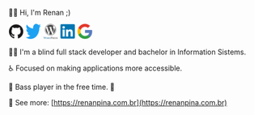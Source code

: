 🖖🏻 Hi, I'm Renan ;)

<a href="https://github.com/renanfpina" target="_blank"><img alt="Github" height="30" src="https://raw.githubusercontent.com/devicons/devicon/master/icons/github/github-original.svg"></a>
<a href="https://twitter.com/renanfpina" target="_blank"><img alt="Twitter" height="30" src="https://raw.githubusercontent.com/devicons/devicon/master/icons/twitter/twitter-original.svg"></a>
<a href="https://renanpina.com.br" target="_blank"><img alt="Blog" height="30" src="https://raw.githubusercontent.com/devicons/devicon/master/icons/wordpress/wordpress-original.svg"></a>
<a href="https://linkedin.com/in/renanfpina" target="_blank"><img alt="linkedin" height="30" src="https://raw.githubusercontent.com/devicons/devicon/master/icons/linkedin/linkedin-original.svg"></a>
<a href="mailto:renanfpina@gmail.com" target="_blank"><img alt="Gmail" height="30" src="https://raw.githubusercontent.com/devicons/devicon/master/icons/google/google-original.svg"></a>

👨‍🦯 I'm a blind full stack developer and bachelor in Information Sistems.

♿ Focused on making applications more accessible.

🎸 Bass player in the free time. 🤟 

🚧 See more:
[https://renanpina.com.br](https://renanpina.com.br)
